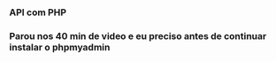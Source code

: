 ### API com PHP

### Parou nos 40 min de video e eu preciso antes de continuar instalar o phpmyadmin


